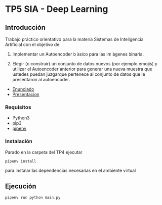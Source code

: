 # TP5 SIA - Deep Learning

## Introducción

Trabajo práctico orientativo para la materia Sistemas de Inteligencia Artificial con el objetivo de: 
1. Implementar un Autoencoder b ́asico para las im ́agenes binaria.

2. Elegir (o construir) un conjunto de datos nuevos (por ejemplo emojis) y utilizar el Autoencoder anterior para generar una nueva muestra que ustedes puedan juzgarque pertenece al conjunto de datos que le presentaron al autoencoder.

- [Enunciado](docs/SIA_TP5.pdf)
- [Presentacion](docs/SIA_TP4_Deep_Learning.pdf)


### Requisitos

- Python3
- pip3
- [pipenv](https://pypi.org/project/pipenv/)


### Instalación

Parado en la carpeta del TP4 ejecutar

```sh
pipenv install
```

para instalar las dependencias necesarias en el ambiente virtual

## Ejecución

```
pipenv run python main.py
```

